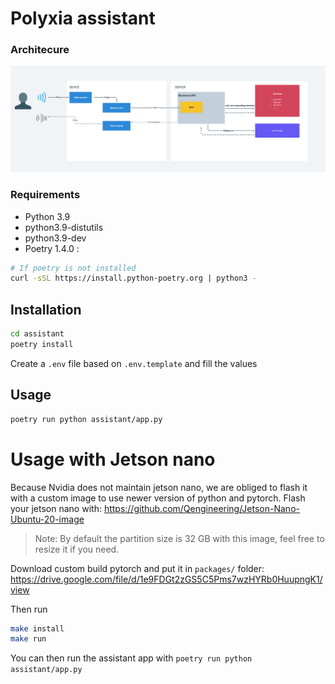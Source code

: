 # Polyxia assistant

### Architecure
![Architecture](./assets/Architecture.png)

### Requirements

- Python 3.9
- python3.9-distutils
- python3.9-dev
- Poetry 1.4.0 :
```bash
# If poetry is not installed
curl -sSL https://install.python-poetry.org | python3 -
```

## Installation 

```bash
cd assistant
poetry install
```

Create a `.env` file based on `.env.template` and fill the values

## Usage

```bash
poetry run python assistant/app.py
```

# Usage with Jetson nano

Because Nvidia does not maintain jetson nano, we are obliged to flash it with a custom image to use newer version of python and pytorch.
Flash your jetson nano with: https://github.com/Qengineering/Jetson-Nano-Ubuntu-20-image
> Note: By default the partition size is 32 GB with this image, feel free to resize it if you need.

Download custom build pytorch and put it in `packages/` folder: https://drive.google.com/file/d/1e9FDGt2zGS5C5Pms7wzHYRb0HuupngK1/view

Then run 
```bash
make install
make run
```

You can then run the assistant app with `poetry run python assistant/app.py`